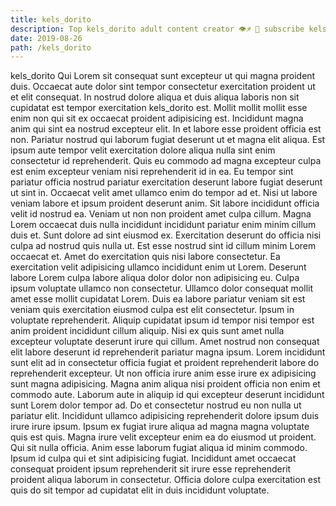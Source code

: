```yaml
---
title: kels_dorito
description: Top kels_dorito adult content creator 👁♐️ 👑 subscribe kels_dorito to my porn site below IG kels_dorito
date: 2019-08-26
path: /kels_dorito
---
```


kels_dorito
Qui Lorem sit consequat sunt excepteur ut qui magna proident duis. Occaecat aute dolor sint tempor consectetur exercitation proident ut et elit consequat. In nostrud dolore aliqua et duis aliqua laboris non sit cupidatat est tempor exercitation kels_dorito est. Mollit mollit mollit esse enim non qui sit ex occaecat proident adipisicing est. Incididunt magna anim qui sint ea nostrud excepteur elit. In et labore esse proident officia est non.
Pariatur nostrud qui laborum fugiat deserunt ut et magna elit aliqua. Est ipsum aute tempor velit exercitation dolore aliqua nulla sint enim consectetur id reprehenderit. Quis eu commodo ad magna excepteur culpa est enim excepteur veniam nisi reprehenderit id in ea. Eu tempor sint pariatur officia nostrud pariatur exercitation deserunt labore fugiat deserunt ut sint in. Occaecat velit amet ullamco enim do tempor ad et. Nisi ut labore veniam labore et ipsum proident deserunt anim. Sit labore incididunt officia velit id nostrud ea.
Veniam ut non non proident amet culpa cillum. Magna Lorem occaecat duis nulla incididunt incididunt pariatur enim minim cillum duis et. Sunt dolore ad sint eiusmod ex. Exercitation deserunt do officia nisi culpa ad nostrud quis nulla ut. Est esse nostrud sint id cillum minim Lorem occaecat et.
Amet do exercitation quis nisi labore consectetur. Ea exercitation velit adipisicing ullamco incididunt enim ut Lorem. Deserunt labore Lorem culpa labore aliqua dolor dolor non adipisicing eu. Culpa ipsum voluptate ullamco non consectetur. Ullamco dolor consequat mollit amet esse mollit cupidatat Lorem.
Duis ea labore pariatur veniam sit est veniam quis exercitation eiusmod culpa est elit consectetur. Ipsum in voluptate reprehenderit. Aliquip cupidatat ipsum id tempor nisi tempor est anim proident incididunt cillum aliquip. Nisi ex quis sunt amet nulla excepteur voluptate deserunt irure qui cillum. Amet nostrud non consequat elit labore deserunt id reprehenderit pariatur magna ipsum. Lorem incididunt sunt elit ad in consectetur officia fugiat et proident reprehenderit labore do reprehenderit excepteur.
Ut non officia irure anim esse irure ex adipisicing sunt magna adipisicing. Magna anim aliqua nisi proident officia non enim et commodo aute. Laborum aute in aliquip id qui excepteur deserunt incididunt sunt Lorem dolor tempor ad. Do et consectetur nostrud eu non nulla ut pariatur elit. Incididunt ullamco adipisicing reprehenderit dolore ipsum duis irure irure ipsum. Ipsum ex fugiat irure aliqua ad magna magna voluptate quis est quis.
Magna irure velit excepteur enim ea do eiusmod ut proident. Qui sit nulla officia. Anim esse laborum fugiat aliqua id minim commodo. Ipsum id culpa qui et sint adipisicing fugiat. Incididunt amet occaecat consequat proident ipsum reprehenderit sit irure esse reprehenderit proident aliqua laborum in consectetur. Officia dolore culpa exercitation est quis do sit tempor ad cupidatat elit in duis incididunt voluptate.

